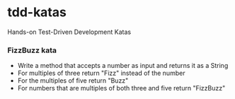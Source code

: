 # tdd-katas
Hands-on Test-Driven Development Katas

### FizzBuzz kata
- Write a method that accepts a number as input and returns it as a String
- For multiples of three return "Fizz" instead of the number
- For the multiples of five return "Buzz"
- For numbers that are multiples of both three and five return "FizzBuzz"